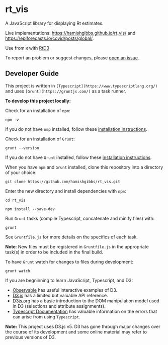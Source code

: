 # rt_vis

A JavaScript library for displaying Rt estimates. 

Live implementations: https://hamishgibbs.github.io/rt_vis/ and https://epiforecasts.io/covid/posts/global/.

Use from `R` with [RtD3](https://github.com/epiforecasts/RtD3/issues)

To report an problem or suggest changes, please [open an issue](https://github.com/hamishgibbs/rt_vis/issues/new).

## Developer Guide

This project is written in `[Typescript](https://www.typescriptlang.org/)` and uses `[Grunt](https://gruntjs.com/)` as a task runner. 

**To develop this project locally:**

Check for an installation of `npm`:

``` {shell}
npm -v
```

If you do not have `nmp` installed, follow these [installation instructions](https://www.npmjs.com/get-npm).

Check for an installation of `Grunt`:

``` {shell}
grunt --version
```

If you do not have `Grunt` installed, follow these [installation instructions](https://gruntjs.com/getting-started).

When you have `npm` and `Grunt` installed, clone this repository into a directory of your choice:

``` {shell}
git clone https://github.com/hamishgibbs/rt_vis.git
```

Enter the new directory and install dependencies with `npm`:

``` {shell}
cd rt_vis
```

``` {shell}
npm install --save-dev
```

Run `Grunt` tasks (compile Typescript, concatenate and minify files) with:

``` {shell}
grunt
```

See `Gruntfile.js` for more details on the specifics of each task. 

**Note**: New files must be registered in `Gruntfile.js` in the appropriate task(s) in order to be included in the final build.

To have `Grunt` watch for changes to files during development:

``` {shell}
grunt watch
```

If you are begninning to learn JavaScript, Typescript, and D3: 

* [Observable](https://observablehq.com/@d3) has useful interactive examples of D3.
* [D3.js](https://github.com/d3/d3/blob/master/API.md) has a limited but valuable API reference.
* [D3js.org](https://d3js.org/) has a basic introduction to the DOM manipulation model used in D3 (selections and attribute assignments).
* [Typescript Documentation](https://www.typescriptlang.org/docs) has valuable information on the errors that can arise from using `Typescript`.

**Note:** This project uses D3.js v5. D3 has gone through major changes over the course of its development and some online material may refer to previous versions of D3. 
